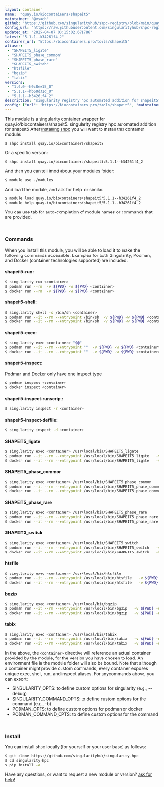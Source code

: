 ```yaml
---
layout: container
name:  "quay.io/biocontainers/shapeit5"
maintainer: "@vsoch"
github: "https://github.com/singularityhub/shpc-registry/blob/main/quay.io/biocontainers/shapeit5/container.yaml"
config_url: "https://raw.githubusercontent.com/singularityhub/shpc-registry/main/quay.io/biocontainers/shapeit5/container.yaml"
updated_at: "2025-04-07 03:15:02.671786"
latest: "5.1.1--h34261f4_2"
container_url: "https://biocontainers.pro/tools/shapeit5"
aliases:
 - "SHAPEIT5_ligate"
 - "SHAPEIT5_phase_common"
 - "SHAPEIT5_phase_rare"
 - "SHAPEIT5_switch"
 - "htsfile"
 - "bgzip"
 - "tabix"
versions:
 - "1.0.0--h0c8ee15_0"
 - "5.1.1--hb60d31d_0"
 - "5.1.1--h34261f4_2"
description: "singularity registry hpc automated addition for shapeit5"
config: {"url": "https://biocontainers.pro/tools/shapeit5", "maintainer": "@vsoch", "description": "singularity registry hpc automated addition for shapeit5", "latest": {"5.1.1--h34261f4_2": "sha256:cf3c988c2da4beda759f03300f767495944e25984a7dfa042f806c3113c6e450"}, "tags": {"1.0.0--h0c8ee15_0": "sha256:000bdf6df6b10d5a6d284ab45ceb1eb9bd409781d5a4f62a401f7ceee82c5194", "5.1.1--hb60d31d_0": "sha256:f91aff59fab017df5c017efbfba1f7abb8dca0beea86e2417d63f97df6aa800d", "5.1.1--h34261f4_2": "sha256:cf3c988c2da4beda759f03300f767495944e25984a7dfa042f806c3113c6e450"}, "docker": "quay.io/biocontainers/shapeit5", "aliases": {"SHAPEIT5_ligate": "/usr/local/bin/SHAPEIT5_ligate", "SHAPEIT5_phase_common": "/usr/local/bin/SHAPEIT5_phase_common", "SHAPEIT5_phase_rare": "/usr/local/bin/SHAPEIT5_phase_rare", "SHAPEIT5_switch": "/usr/local/bin/SHAPEIT5_switch", "htsfile": "/usr/local/bin/htsfile", "bgzip": "/usr/local/bin/bgzip", "tabix": "/usr/local/bin/tabix"}}
---
```


This module is a singularity container wrapper for quay.io/biocontainers/shapeit5.
singularity registry hpc automated addition for shapeit5
After [installing shpc](#install) you will want to install this container module:


```bash
$ shpc install quay.io/biocontainers/shapeit5
```

Or a specific version:

```bash
$ shpc install quay.io/biocontainers/shapeit5:5.1.1--h34261f4_2
```

And then you can tell lmod about your modules folder:

```bash
$ module use ./modules
```

And load the module, and ask for help, or similar.

```bash
$ module load quay.io/biocontainers/shapeit5/5.1.1--h34261f4_2
$ module help quay.io/biocontainers/shapeit5/5.1.1--h34261f4_2
```

You can use tab for auto-completion of module names or commands that are provided.

<br>

### Commands

When you install this module, you will be able to load it to make the following commands accessible.
Examples for both Singularity, Podman, and Docker (container technologies supported) are included.

#### shapeit5-run:

```bash
$ singularity run <container>
$ podman run --rm  -v ${PWD} -w ${PWD} <container>
$ docker run --rm  -v ${PWD} -w ${PWD} <container>
```

#### shapeit5-shell:

```bash
$ singularity shell -s /bin/sh <container>
$ podman run --it --rm --entrypoint /bin/sh  -v ${PWD} -w ${PWD} <container>
$ docker run --it --rm --entrypoint /bin/sh  -v ${PWD} -w ${PWD} <container>
```

#### shapeit5-exec:

```bash
$ singularity exec <container> "$@"
$ podman run --it --rm --entrypoint ""  -v ${PWD} -w ${PWD} <container> "$@"
$ docker run --it --rm --entrypoint ""  -v ${PWD} -w ${PWD} <container> "$@"
```

#### shapeit5-inspect:

Podman and Docker only have one inspect type.

```bash
$ podman inspect <container>
$ docker inspect <container>
```

#### shapeit5-inspect-runscript:

```bash
$ singularity inspect -r <container>
```

#### shapeit5-inspect-deffile:

```bash
$ singularity inspect -d <container>
```


#### SHAPEIT5_ligate

```bash
$ singularity exec <container> /usr/local/bin/SHAPEIT5_ligate
$ podman run --it --rm --entrypoint /usr/local/bin/SHAPEIT5_ligate   -v ${PWD} -w ${PWD} <container> -c " $@"
$ docker run --it --rm --entrypoint /usr/local/bin/SHAPEIT5_ligate   -v ${PWD} -w ${PWD} <container> -c " $@"
```


#### SHAPEIT5_phase_common

```bash
$ singularity exec <container> /usr/local/bin/SHAPEIT5_phase_common
$ podman run --it --rm --entrypoint /usr/local/bin/SHAPEIT5_phase_common   -v ${PWD} -w ${PWD} <container> -c " $@"
$ docker run --it --rm --entrypoint /usr/local/bin/SHAPEIT5_phase_common   -v ${PWD} -w ${PWD} <container> -c " $@"
```


#### SHAPEIT5_phase_rare

```bash
$ singularity exec <container> /usr/local/bin/SHAPEIT5_phase_rare
$ podman run --it --rm --entrypoint /usr/local/bin/SHAPEIT5_phase_rare   -v ${PWD} -w ${PWD} <container> -c " $@"
$ docker run --it --rm --entrypoint /usr/local/bin/SHAPEIT5_phase_rare   -v ${PWD} -w ${PWD} <container> -c " $@"
```


#### SHAPEIT5_switch

```bash
$ singularity exec <container> /usr/local/bin/SHAPEIT5_switch
$ podman run --it --rm --entrypoint /usr/local/bin/SHAPEIT5_switch   -v ${PWD} -w ${PWD} <container> -c " $@"
$ docker run --it --rm --entrypoint /usr/local/bin/SHAPEIT5_switch   -v ${PWD} -w ${PWD} <container> -c " $@"
```


#### htsfile

```bash
$ singularity exec <container> /usr/local/bin/htsfile
$ podman run --it --rm --entrypoint /usr/local/bin/htsfile   -v ${PWD} -w ${PWD} <container> -c " $@"
$ docker run --it --rm --entrypoint /usr/local/bin/htsfile   -v ${PWD} -w ${PWD} <container> -c " $@"
```


#### bgzip

```bash
$ singularity exec <container> /usr/local/bin/bgzip
$ podman run --it --rm --entrypoint /usr/local/bin/bgzip   -v ${PWD} -w ${PWD} <container> -c " $@"
$ docker run --it --rm --entrypoint /usr/local/bin/bgzip   -v ${PWD} -w ${PWD} <container> -c " $@"
```


#### tabix

```bash
$ singularity exec <container> /usr/local/bin/tabix
$ podman run --it --rm --entrypoint /usr/local/bin/tabix   -v ${PWD} -w ${PWD} <container> -c " $@"
$ docker run --it --rm --entrypoint /usr/local/bin/tabix   -v ${PWD} -w ${PWD} <container> -c " $@"
```



In the above, the `<container>` directive will reference an actual container provided
by the module, for the version you have chosen to load. An environment file in the
module folder will also be bound. Note that although a container
might provide custom commands, every container exposes unique exec, shell, run, and
inspect aliases. For anycommands above, you can export:

 - SINGULARITY_OPTS: to define custom options for singularity (e.g., --debug)
 - SINGULARITY_COMMAND_OPTS: to define custom options for the command (e.g., -b)
 - PODMAN_OPTS: to define custom options for podman or docker
 - PODMAN_COMMAND_OPTS: to define custom options for the command

<br>

### Install

You can install shpc locally (for yourself or your user base) as follows:

```bash
$ git clone https://github.com/singularityhub/singularity-hpc
$ cd singularity-hpc
$ pip install -e .
```

Have any questions, or want to request a new module or version? [ask for help!](https://github.com/singularityhub/singularity-hpc/issues)